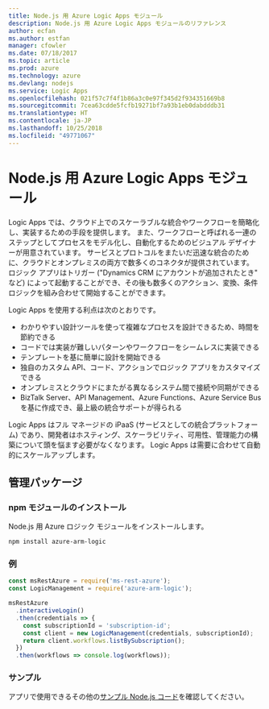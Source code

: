 ```yaml
---
title: Node.js 用 Azure Logic Apps モジュール
description: Node.js 用 Azure Logic Apps モジュールのリファレンス
author: ecfan
ms.author: estfan
manager: cfowler
ms.date: 07/18/2017
ms.topic: article
ms.prod: azure
ms.technology: azure
ms.devlang: nodejs
ms.service: Logic Apps
ms.openlocfilehash: 021f57c7f4f1b86a3c0e97f345d2f934351669b8
ms.sourcegitcommit: 7cea63cdde5fcfb19271bf7a93b1eb0dabdddb31
ms.translationtype: HT
ms.contentlocale: ja-JP
ms.lasthandoff: 10/25/2018
ms.locfileid: "49771067"
---
```

# <a name="azure-logic-apps-modules-for-nodejs"></a>Node.js 用 Azure Logic Apps モジュール

Logic Apps では、クラウド上でのスケーラブルな統合やワークフローを簡略化し、実装するための手段を提供します。 また、ワークフローと呼ばれる一連のステップとしてプロセスをモデル化し、自動化するためのビジュアル デザイナーが用意されています。 サービスとプロトコルをまたいだ迅速な統合のために、クラウドとオンプレミスの両方で数多くのコネクタが提供されています。 ロジック アプリはトリガー ("Dynamics CRM にアカウントが追加されたとき" など) によって起動することができ、その後も数多くのアクション、変換、条件ロジックを組み合わせて開始することができます。

Logic Apps を使用する利点は次のとおりです。
- わかりやすい設計ツールを使って複雑なプロセスを設計できるため、時間を節約できる
- コードでは実装が難しいパターンやワークフローをシームレスに実装できる
- テンプレートを基に簡単に設計を開始できる
- 独自のカスタム API、コード、アクションでロジック アプリをカスタマイズできる
- オンプレミスとクラウドにまたがる異なるシステム間で接続や同期ができる
- BizTalk Server、API Management、Azure Functions、Azure Service Bus を基に作成でき、最上級の統合サポートが得られる

Logic Apps はフル マネージドの iPaaS (サービスとしての統合プラットフォーム) であり、開発者はホスティング、スケーラビリティ、可用性、管理能力の構築について頭を悩ます必要がなくなります。 Logic Apps は需要に合わせて自動的にスケールアップします。

## <a name="management-package"></a>管理パッケージ

### <a name="install-the-npm-module"></a>npm モジュールのインストール

Node.js 用 Azure ロジック モジュールをインストールします。

```bash
npm install azure-arm-logic
```

### <a name="example"></a>例

```javascript
const msRestAzure = require('ms-rest-azure');
const LogicManagement = require('azure-arm-logic');

msRestAzure
  .interactiveLogin()
  .then(credentials => {
    const subscriptionId = 'subscription-id';
    const client = new LogicManagement(credentials, subscriptionId);
    return client.workflows.listBySubscription();
  })
  .then(workflows => console.log(workflows));
```

### <a name="samples"></a>サンプル

アプリで使用できるその他の[サンプル Node.js コード](https://azure.microsoft.com/resources/samples/?platform=nodejs)を確認してください。
